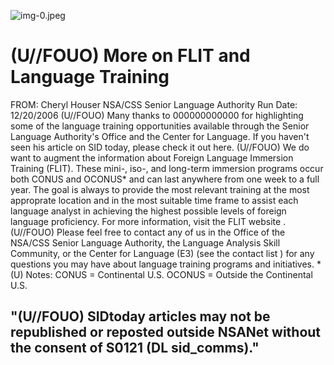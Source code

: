 ![img-0.jpeg](img-0.jpeg)

# (U//FOUO) More on FLIT and Language Training 

FROM: Cheryl Houser
NSA/CSS Senior Language Authority
Run Date: 12/20/2006
(U//FOUO) Many thanks to 000000000000 for highlighting some of the language training opportunities available through the Senior Language Authority's Office and the Center for Language. If you haven't seen his article on SID today, please check it out here.
(U//FOUO) We do want to augment the information about Foreign Language Immersion Training (FLIT). These mini-, iso-, and long-term immersion programs occur both CONUS and OCONUS* and can last anywhere from one week to a full year. The goal is always to provide the most relevant training at the most approprate location and in the most suitable time frame to assist each language analyst in achieving the highest possible levels of foreign language proficiency. For more information, visit the FLIT website .
(U//FOUO) Please feel free to contact any of us in the Office of the NSA/CSS Senior Language Authority, the Language Analysis Skill Community, or the Center for Language (E3) (see the contact list ) for any questions you may have about language training programs and initiatives.
*(U) Notes:
CONUS = Continental U.S.
OCONUS = Outside the Continental U.S.

## "(U//FOUO) SIDtoday articles may not be republished or reposted outside NSANet without the consent of $\mathbf{S 0 1 2 1}$ (DL sid_comms)."
